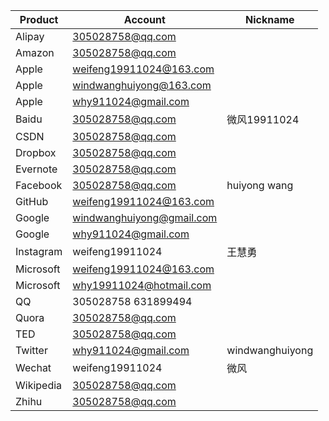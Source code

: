 | Product   | Account                   | Nickname |
| --------- | ------------------------- | -------- |
| Alipay    | 305028758@qq.com          |
| Amazon    | 305028758@qq.com          |
| Apple     | weifeng19911024@163.com   |
| Apple     | windwanghuiyong@163.com   |
| Apple     | why911024@gmail.com       |
| Baidu     | 305028758@qq.com          | 微风19911024
| CSDN      | 305028758@qq.com          |
| Dropbox   | 305028758@qq.com          |    |
| Evernote  | 305028758@qq.com          |
| Facebook  | 305028758@qq.com          | huiyong wang |
| GitHub    | weifeng19911024@163.com   |
| Google    | windwanghuiyong@gmail.com |
| Google    | why911024@gmail.com       |
| Instagram | weifeng19911024           | 王慧勇
| Microsoft | weifeng19911024@163.com   |
| Microsoft | why19911024@hotmail.com   |      |
| QQ	    | 305028758 631899494       |
| Quora     | 305028758@qq.com          |
| TED       | 305028758@qq.com          |
| Twitter   | why911024@gmail.com       | windwanghuiyong |
| Wechat    | weifeng19911024           | 微风
| Wikipedia | 305028758@qq.com          |
| Zhihu     | 305028758@qq.com          |
